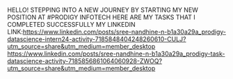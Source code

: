 HELLO! STEPPING INTO A NEW JOURNEY BY STARTING MY NEW POSITION AT #PRODIGY INFOTECH
HERE ARE MY TASKS THAT I COMPLETED SUCCESSFULLY
MY LINKEDIN LINK:https://www.linkedin.com/posts/sree-nandhine-n-b1a30a29a_prodigy-datascience-intern24-activity-7185848404248260610-CULJ?utm_source=share&utm_medium=member_desktop
                https://www.linkedin.com/posts/sree-nandhine-n-b1a30a29a_prodigy-task-datascience-activity-7185856861064060928-ZWOQ?utm_source=share&utm_medium=member_desktop 
                
